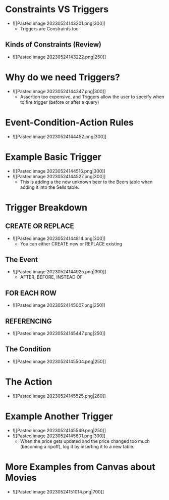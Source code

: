 # Constraints VS Triggers
- ![[Pasted image 20230524143201.png|300]]
	- Triggers are Constraints too
## Kinds of Constraints (Review)
- ![[Pasted image 20230524143222.png|250]]
# Why do we need Triggers?
- ![[Pasted image 20230524144347.png|300]]
	- Assertion too expensive, and Triggers allow the user to specify when to fire trigger (before or after a query)
# Event-Condition-Action Rules
- ![[Pasted image 20230524144452.png|300]]
# Example Basic Trigger
- ![[Pasted image 20230524144516.png|300]]
- ![[Pasted image 20230524144527.png|300]]
	- This is adding a the new unknown beer to the Beers table when adding it into the Sells table.
# Trigger Breakdown
## CREATE OR REPLACE
- ![[Pasted image 20230524144814.png|300]]
	- You can either CREATE new or REPLACE existing
## The Event
- ![[Pasted image 20230524144925.png|300]]
	- AFTER, BEFORE, INSTEAD OF
## FOR EACH ROW
- ![[Pasted image 20230524145007.png|250]]
## REFERENCING
- ![[Pasted image 20230524145447.png|250]]
## The Condition
- ![[Pasted image 20230524145504.png|250]]
# The Action
- ![[Pasted image 20230524145525.png|260]]
# Example Another Trigger
- ![[Pasted image 20230524145549.png|250]]
- ![[Pasted image 20230524145601.png|300]]
	- When the price gets updated and the price changed too much (becoming a ripoff), log it by inserting it to a new table.
# More Examples from Canvas about Movies
- ![[Pasted image 20230524151014.png|700]]